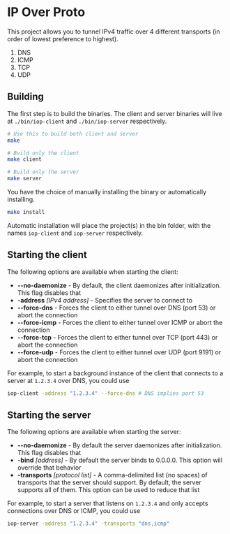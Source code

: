 # IP Over Proto

This project allows you to tunnel IPv4 traffic over 4 different transports (in order of lowest preference to highest).

1. DNS
2. ICMP
3. TCP
4. UDP

## Building

The first step is to build the binaries. The client and server binaries will live at `./bin/iop-client` and `./bin/iop-server` respectively.

```bash
# Use this to build both client and server
make

# Build only the client
make client

# Build only the server
make server
```

You have the choice of manually installing the binary or automatically installing.

```bash
make install
```

Automatic installation will place the project(s) in the bin folder, with the names `iop-client` and `iop-server` respectively.

## Starting the client

The following options are available when starting the client:

* __--no-daemonize__ - By default, the client daemonizes after initialization. This flag disables that
* __-address__ _[IPv4 address]_ - Specifies the server to connect to
* __--force-dns__ - Forces the client to either tunnel over DNS (port 53) or abort the connection
* __--force-icmp__ - Forces the client to either tunnel over ICMP or abort the connection
* __--force-tcp__ - Forces the client to either tunnel over TCP (port 443) or abort the connection
* __--force-udp__ - Forces the client to either tunnel over UDP (port 9191) or abort the connection

For example, to start a background instance of the client that connects to a server at `1.2.3.4` over DNS, you could use

```bash
iop-client -address "1.2.3.4" --force-dns # DNS implies port 53
```

## Starting the server

The following options are available when starting the server:

* __--no-daemonize__ - By default the server daemonizes after initialization. This flag disables that
* __-bind__ _[address]_ - By default the server binds to 0.0.0.0. This option will override that behavior
* __-transports__ _[protocol list]_ - A comma-delimited list (no spaces) of transports that the server should support. By default, the server supports all of them. This option can be used to reduce that list

For example, to start a server that listens on `1.2.3.4` and only accepts connections over DNS or ICMP, you could use

```bash
iop-server -address "1.2.3.4" -transports "dns,icmp"
```
